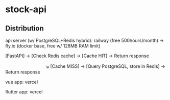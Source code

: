 # stock-api

## Distribution

api server (w/ PostgreSQL+Redis hybrid): railway (free 500hours/month) -> fly.io (docker base, free w/ 128MB RAM limit)

[FastAPI] → [Check Redis cache] → [Cache HIT] → Return response

　　　　　　　　　↘ [Cache MISS] → [Query PostgreSQL, store in Redis] → Return response

vue app: vercel

flutter app: vercel

